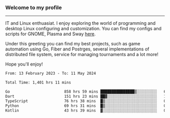 ### Welcome to my profile

---

IT and Linux enthuasiat. I enjoy exploring the world of programming and desktop Linux configuring and customization. You can find my configs and scripts for GNOME, Plasma and Sway [here](https://github.com/uroborosq/mess-of-linux-configurations).

Under this greeting you can find my best projects, such as game automation using Go, Fiber and Postrges, several implementations of distributed file system, service for managing tournaments and a lot more!

Hope you'll enjoy!

<!-- <div display="block">
 	<img align="left" width="48%" alt="isocalendar" src=".github/metrics/isocalendar_metrics.svg" />
	<img align="center" width="48%" alt="contributions" src=".github/metrics/contributions_metrics.svg" />
	<img align="center" alt="languages" src=".github/metrics/languages_metrics.svg" />
</div> -->

<!-- ![](https://komarev.com/ghpvc/?username=uroborosq&color=success&style=flat-square) -->
<!-- [](https://img.shields.io/github/last-commit/uroborosq/uroborosq?label=Profile%20updated&style=flat-square) -->

<!--START_SECTION:waka-->

```txt
From: 13 February 2023 - To: 11 May 2024

Total Time: 1,401 hrs 11 mins

Go                        858 hrs 59 mins ███████████████▒░░░░░░░░░   60.69 %
Dart                      151 hrs 23 mins ██▓░░░░░░░░░░░░░░░░░░░░░░   10.70 %
TypeScript                76 hrs 38 mins  █▒░░░░░░░░░░░░░░░░░░░░░░░   05.42 %
Python                    69 hrs 31 mins  █▒░░░░░░░░░░░░░░░░░░░░░░░   04.91 %
Kotlin                    43 hrs 39 mins  ▓░░░░░░░░░░░░░░░░░░░░░░░░   03.08 %
```

<!--END_SECTION:waka-->

